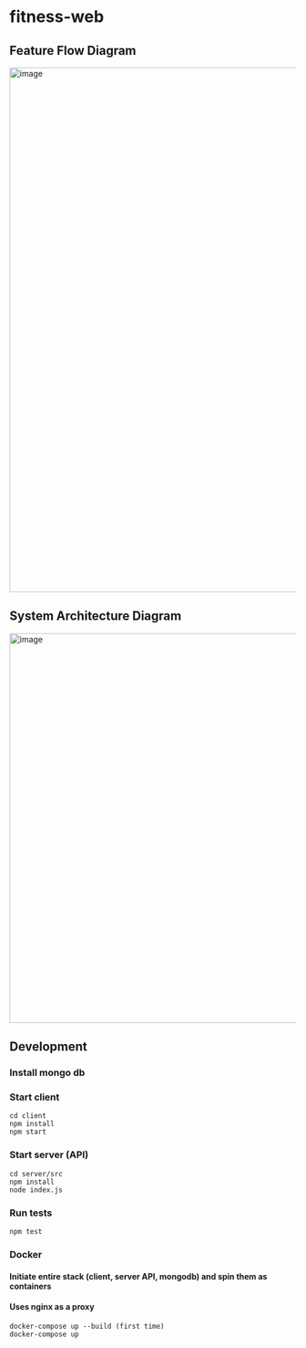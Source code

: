 # fitness-web

## Feature Flow Diagram

<img width="920" alt="image" src="https://github.com/user-attachments/assets/6a576656-931a-446d-b68b-a1a4604781b4">

## System Architecture Diagram

<img width="683" alt="image" src="https://github.com/user-attachments/assets/7bfe943f-4d4e-426f-b24d-b6caf5ddf124">

## Development
### Install mongo db
### Start client
```
cd client
npm install
npm start
```
### Start server (API)
```
cd server/src
npm install
node index.js
```
### Run tests
```
npm test
```

### Docker
#### Initiate entire stack (client, server API, mongodb) and spin them as containers
#### Uses nginx as a proxy
```
docker-compose up --build (first time)
docker-compose up
```

